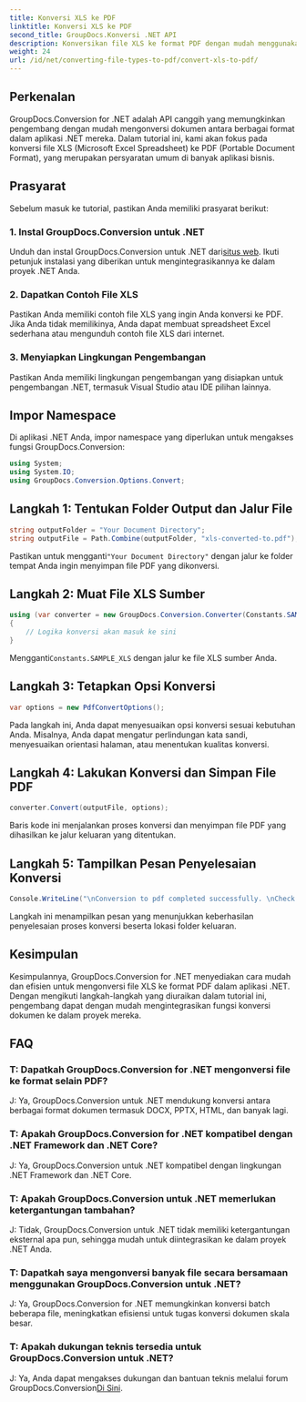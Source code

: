 ```yaml
---
title: Konversi XLS ke PDF
linktitle: Konversi XLS ke PDF
second_title: GroupDocs.Konversi .NET API
description: Konversikan file XLS ke format PDF dengan mudah menggunakan GroupDocs.Conversion untuk .NET. Integrasi yang mulus, dokumentasi komprehensif, dan dukungan tersedia.
weight: 24
url: /id/net/converting-file-types-to-pdf/convert-xls-to-pdf/
---
```

## Perkenalan
GroupDocs.Conversion for .NET adalah API canggih yang memungkinkan pengembang dengan mudah mengonversi dokumen antara berbagai format dalam aplikasi .NET mereka. Dalam tutorial ini, kami akan fokus pada konversi file XLS (Microsoft Excel Spreadsheet) ke PDF (Portable Document Format), yang merupakan persyaratan umum di banyak aplikasi bisnis.
## Prasyarat
Sebelum masuk ke tutorial, pastikan Anda memiliki prasyarat berikut:
### 1. Instal GroupDocs.Conversion untuk .NET
 Unduh dan instal GroupDocs.Conversion untuk .NET dari[situs web](https://releases.groupdocs.com/conversion/net/). Ikuti petunjuk instalasi yang diberikan untuk mengintegrasikannya ke dalam proyek .NET Anda.
### 2. Dapatkan Contoh File XLS
Pastikan Anda memiliki contoh file XLS yang ingin Anda konversi ke PDF. Jika Anda tidak memilikinya, Anda dapat membuat spreadsheet Excel sederhana atau mengunduh contoh file XLS dari internet.
### 3. Menyiapkan Lingkungan Pengembangan
Pastikan Anda memiliki lingkungan pengembangan yang disiapkan untuk pengembangan .NET, termasuk Visual Studio atau IDE pilihan lainnya.

## Impor Namespace
Di aplikasi .NET Anda, impor namespace yang diperlukan untuk mengakses fungsi GroupDocs.Conversion:

```csharp
using System;
using System.IO;
using GroupDocs.Conversion.Options.Convert;
```
## Langkah 1: Tentukan Folder Output dan Jalur File
```csharp
string outputFolder = "Your Document Directory";
string outputFile = Path.Combine(outputFolder, "xls-converted-to.pdf");
```
 Pastikan untuk mengganti`"Your Document Directory"` dengan jalur ke folder tempat Anda ingin menyimpan file PDF yang dikonversi.
## Langkah 2: Muat File XLS Sumber
```csharp
using (var converter = new GroupDocs.Conversion.Converter(Constants.SAMPLE_XLS))
{
    // Logika konversi akan masuk ke sini
}
```
 Mengganti`Constants.SAMPLE_XLS` dengan jalur ke file XLS sumber Anda.
## Langkah 3: Tetapkan Opsi Konversi
```csharp
var options = new PdfConvertOptions();
```
Pada langkah ini, Anda dapat menyesuaikan opsi konversi sesuai kebutuhan Anda. Misalnya, Anda dapat mengatur perlindungan kata sandi, menyesuaikan orientasi halaman, atau menentukan kualitas konversi.
## Langkah 4: Lakukan Konversi dan Simpan File PDF
```csharp
converter.Convert(outputFile, options);
```
Baris kode ini menjalankan proses konversi dan menyimpan file PDF yang dihasilkan ke jalur keluaran yang ditentukan.
## Langkah 5: Tampilkan Pesan Penyelesaian Konversi
```csharp
Console.WriteLine("\nConversion to pdf completed successfully. \nCheck output in {0}", outputFolder);
```
Langkah ini menampilkan pesan yang menunjukkan keberhasilan penyelesaian proses konversi beserta lokasi folder keluaran.

## Kesimpulan
Kesimpulannya, GroupDocs.Conversion for .NET menyediakan cara mudah dan efisien untuk mengonversi file XLS ke format PDF dalam aplikasi .NET. Dengan mengikuti langkah-langkah yang diuraikan dalam tutorial ini, pengembang dapat dengan mudah mengintegrasikan fungsi konversi dokumen ke dalam proyek mereka.
## FAQ
### T: Dapatkah GroupDocs.Conversion for .NET mengonversi file ke format selain PDF?
J: Ya, GroupDocs.Conversion untuk .NET mendukung konversi antara berbagai format dokumen termasuk DOCX, PPTX, HTML, dan banyak lagi.
### T: Apakah GroupDocs.Conversion for .NET kompatibel dengan .NET Framework dan .NET Core?
J: Ya, GroupDocs.Conversion untuk .NET kompatibel dengan lingkungan .NET Framework dan .NET Core.
### T: Apakah GroupDocs.Conversion untuk .NET memerlukan ketergantungan tambahan?
J: Tidak, GroupDocs.Conversion untuk .NET tidak memiliki ketergantungan eksternal apa pun, sehingga mudah untuk diintegrasikan ke dalam proyek .NET Anda.
### T: Dapatkah saya mengonversi banyak file secara bersamaan menggunakan GroupDocs.Conversion untuk .NET?
J: Ya, GroupDocs.Conversion for .NET memungkinkan konversi batch beberapa file, meningkatkan efisiensi untuk tugas konversi dokumen skala besar.
### T: Apakah dukungan teknis tersedia untuk GroupDocs.Conversion untuk .NET?
 J: Ya, Anda dapat mengakses dukungan dan bantuan teknis melalui forum GroupDocs.Conversion[Di Sini](https://forum.groupdocs.com/c/conversion/11).